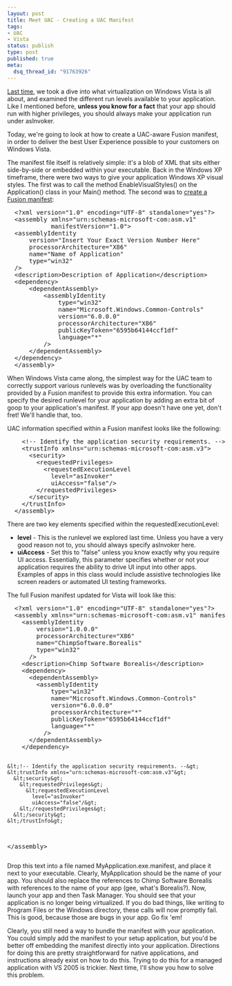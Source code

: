 ```yaml
--- 
layout: post
title: Meet UAC - Creating a UAC Manifest
tags: 
- UAC
- Vista
status: publish
type: post
published: true
meta: 
  dsq_thread_id: "91763926"
---
```

<a href="http://www.brethorsting.com/uidesign/2007/02/meet_uac_understanding_virtual.html">Last time</a>, we took a dive into what virtualization on Windows Vista is all about, and examined the different run levels available to your application. Like I mentioned before, <strong>unless you know for a fact</strong> that your app should run with higher privileges, you should always make your application run under asInvoker.

  Today, we're going to look at how to create a UAC-aware Fusion manifest, in order to deliver the best User Experience possible to your customers on Windows Vista.

  The manifest file itself is relatively simple: it's a blob of XML that sits either side-by-side or embedded within your executable. Back in the Windows XP timeframe, there were two ways to give your application Windows XP visual styles. The first was to call the method EnableVisualStyles() on the Application() class in your Main() method. The second was to <a href="http://www.developer.com/net/asp/article.php/3101831">create a Fusion manifest</a>:
  <pre>
  &lt;?xml version="1.0" encoding="UTF-8" standalone="yes"?&gt;
  &lt;assembly xmlns="urn:schemas-microsoft-com:asm.v1"
            manifestVersion="1.0"&gt;
  &lt;assemblyIdentity
      version="Insert Your Exact Version Number Here"
      processorArchitecture="X86"
      name="Name of Application"
      type="win32"
  /&gt;
  &lt;description&gt;Description of Application&lt;/description&gt;
  &lt;dependency&gt;
      &lt;dependentAssembly&gt;
          &lt;assemblyIdentity
              type="win32"
              name="Microsoft.Windows.Common-Controls"
              version="6.0.0.0"
              processorArchitecture="X86"
              publicKeyToken="6595b64144ccf1df"
              language="*"
          /&gt;
      &lt;/dependentAssembly&gt;
  &lt;/dependency&gt;
  &lt;/assembly&gt;</pre>
  When Windows Vista came along, the simplest way for the UAC team to correctly support various runlevels was by overloading the functionality provided by a Fusion manifest to provide this extra information. You can specify the desired runlevel for your application by adding an extra bit of goop to your application's manifest. If your app doesn't have one yet, don't fret! We'll handle that, too.

  UAC information specified within a Fusion manifest looks like the following:
  <pre>
    &lt;!-- Identify the application security requirements. --&gt;
    &lt;trustInfo xmlns="urn:schemas-microsoft-com:asm.v3"&gt;
      &lt;security&gt;
        &lt;requestedPrivileges&gt;
          &lt;requestedExecutionLevel
            level="asInvoker"
            uiAccess="false"/&gt;
        &lt;/requestedPrivileges&gt;
      &lt;/security&gt;
    &lt;/trustInfo&gt;
  &lt;/assembly&gt;</pre>
  There are two key elements specified within the requestedExecutionLevel:
  <ul>
  	<li><strong>level</strong> - This is the runlevel we explored last time. Unless you have a very good reason not to, you should always specify asInvoker here.</li>
  	<li><strong>uiAccess</strong> - Set this to "false" unless you know exactly why you require UI access. Essentially, this parameter specifies whether or not your application requires the ability to drive UI input into other apps. Examples of apps in this class would include assistive technologies like screen readers or automated UI testing frameworks.</li>
  </ul>
  The full Fusion manifest updated for Vista will look like this:
  <pre>
  &lt;?xml version="1.0" encoding="UTF-8" standalone="yes"?&gt;
  &lt;assembly xmlns="urn:schemas-microsoft-com:asm.v1" manifestVersion="1.0"&gt;
    &lt;assemblyIdentity
        version="1.0.0.0"
        processorArchitecture="X86"
        name="ChimpSoftware.Borealis"
        type="win32"
      /&gt;
    &lt;description&gt;Chimp Software Borealis&lt;/description&gt;
    &lt;dependency&gt;
      &lt;dependentAssembly&gt;
        &lt;assemblyIdentity
            type="win32"
            name="Microsoft.Windows.Common-Controls"
            version="6.0.0.0"
            processorArchitecture="*"
            publicKeyToken="6595b64144ccf1df"
            language="*"
          /&gt;
      &lt;/dependentAssembly&gt;
    &lt;/dependency&gt;

    &lt;!-- Identify the application security requirements. --&gt;
    &lt;trustInfo xmlns="urn:schemas-microsoft-com:asm.v3"&gt;
      &lt;security&gt;
        &lt;requestedPrivileges&gt;
          &lt;requestedExecutionLevel
            level="asInvoker"
            uiAccess="false"/&gt;
        &lt;/requestedPrivileges&gt;
      &lt;/security&gt;
    &lt;/trustInfo&gt;
  &lt;/assembly&gt;</pre>
  Drop this text into a file named MyApplication.exe.manifest, and place it next to your executable. Clearly, MyApplication should be the name of your app. You should also replace the references to Chimp Software Borealis with references to the name of your app (gee, what's Borealis?). Now, launch your app and then Task Manager. You should see that your application is no longer being virtualized. If you do bad things, like writing to Program Files or the Windows directory, these calls will now promptly fail. This is good, because those are bugs in your app. Go fix 'em!

  Clearly, you still need a way to bundle the manifest with your application. You could simply add the manifest to your setup application, but you'd be better off embedding the manifest directly into your application. Directions for doing this are pretty straightforward for native applications, and instructions already exist on how to do this. Trying to do this for a managed application with VS 2005 is trickier. Next time, I'll show you how to solve this problem.
